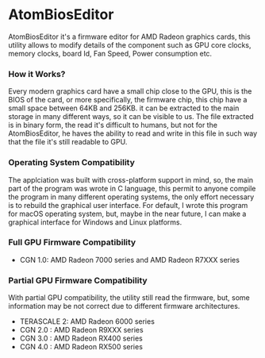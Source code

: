 # AtomBiosEditor
AtomBiosEditor it's a firmware editor for AMD Radeon graphics cards, this utility allows to modify details of the component such as GPU core clocks, memory clocks, board Id, Fan Speed, Power consumption etc.

### How it Works?

Every modern graphics card have a small chip close to the GPU, this is the BIOS of the card, or more specifically, the firmware chip, this chip have a small space between 64KB and 256KB. it can be extracted to the main storage in many different ways, so it can be visible to us.
The file extracted is in binary form, the read it's difficult to humans, but not for the AtomBiosEditor, he haves the ability to read and write in this file in such way that the file it's still readable to GPU.

### Operating System Compatibility

The applciation was built with cross-platform support in mind, so, the main part of the program was wrote in C language, this permit to anyone compile the program in many different operating systems, the only effort necessary is to rebuild the graphical user interface.
For default, I wrote this program for macOS operating system, but, maybe in the near future, I can make a graphical interface for Windows and Linux platforms.

### Full GPU Firmware Compatibility

- CGN 1.0: AMD Radeon 7000 series and AMD Radeon R7XXX series

### Partial GPU Firmware Compatibility

With partial GPU compatibility, the utility still read the firmware, but, some information may be not correct due to different firmware architectures.

- TERASCALE 2: AMD Radeon 6000 series
- CGN 2.0 : AMD Radeon R9XXX series
- CGN 3.0 : AMD Radeon RX400 series
- CGN 4.0 : AMD Radeon RX500 series
